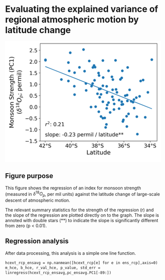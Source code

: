 # Evaluating the explained variance of regional atmospheric motion by latitude change

<img src="/assets/hc_regression.png" alt="HCI - latitude regression" width="600"/>


## Figure purpose
This figure shows the regression of an index for monsoon strength (measured in $\delta^{18}O_p$, per mil units) against the latitude change of large-scale descent of atmospheric motion. 

The relevant summary statistics for the strength of the regression (r) and the slope of the regression are plotted directly on to the graph. The slope is annoted with double stars (**) to indicate the slope is significantly different from zero (p < 0.01).

## Regression analysis
After data processing, this analysis is a simple one line function. 
```
hcext_rcp_ensavg = np.nanmean([hcext_rcp[e] for e in ens_rcp],axis=0)
m_hce, b_hce, r_val_hce, p_value, std_err = linregress(hcext_rcp_ensavg,pc_ensavg.PC1[-89:])

```
